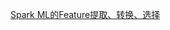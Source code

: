 [Spark ML的Feature提取、转换、选择](http://www.nituchao.com/spark-ml/spark-ml-feature-extracting-transformin-selecting.html)

